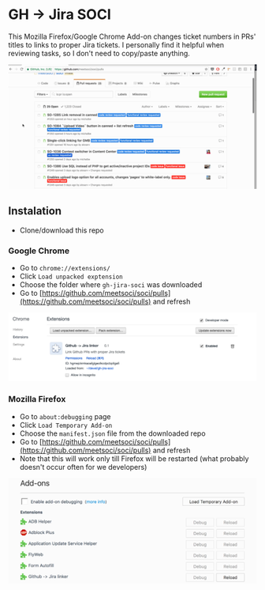 # GH -> Jira SOCI

This Mozilla Firefox/Google Chrome Add-on changes ticket numbers in PRs' titles to links to proper Jira tickets. I personally find it helpful when reviewing tasks, so I don't need to copy/paste anything.

![How it works?](images/how.gif)

## Instalation

  - Clone/download this repo

### Google Chrome

  - Go to `chrome://extensions/`
  - Click `Load unpacked exptension`
  - Choose the folder where `gh-jira-soci` was downloaded
  - Go to [https://github.com/meetsoci/soci/pulls](https://github.com/meetsoci/soci/pulls) and refresh

![Google Chrome](images/chrome.png)

### Mozilla Firefox

  - Go to `about:debugging` page
  - Click `Load Temporary Add-on`
  - Choose the `manifest.json` file from the downloaded repo
  - Go to [https://github.com/meetsoci/soci/pulls](https://github.com/meetsoci/soci/pulls) and refresh
  - Note that this will work only till Firefox will be restarted (what probably doesn't occur often for we developers)

![Mozilla Firefox](images/firefox.png)
